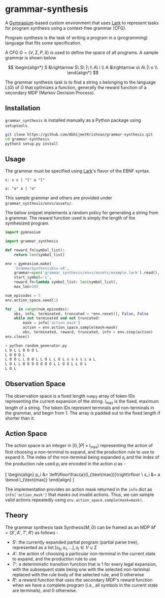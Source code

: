 # grammar-synthesis

A [Gymnasium](https://github.com/Farama-Foundation/Gymnasium)-based custom environment that uses [Lark](https://github.com/lark-parser/lark) to represent tasks for program synthesis using a context-free grammar (CFG).

Program synthesis is the task of writing a program in a (programming) language that fits some specification.

A CFG $G = (V, \Sigma, P, S)$ is used to define the space of all programs. A sample grammar is shown below

$$
\begin{align*}
    S &\rightarrow S\ S\ |\ l\ A\ l \\
    A &\rightarrow o\ A\ |\ o \\
\end{align*}
$$

The grammar synthesis task is to find a string $s$ belonging to the language $L(G)$ of $G$ that optimizes a function, generally the reward function of a secondary MDP (Markov Decision Process).

## Installation

`grammar_synthesis` is installed manually as a Python package using `setuptools`.

```bash
git clone https://github.com/AbhijeetKrishnan/grammar-synthesis.git
cd grammar-synthesis
python3 setup.py install
```

## Usage

The grammar must be specified using [Lark](https://github.com/lark-parser/lark)'s flavor of the EBNF syntax.

```ebnf
s: s s | "l" a "l"

a: "o" a | "o"
```

This sample grammar and others are provided under `grammar_synthesis/envs/assets/`.

The below snippet implements a random policy for generating a string from a grammar. The reward function used is simply
the length of the synthesized program.

```python
import gymnasium

import grammar_synthesis

def reward_fn(symbol_list):
    return len(symbol_list)

env = gymnasium.make(
    'GrammarSynthesisEnv-v0', 
    grammar=open('grammar_synthesis/envs/assets/example.lark').read(), 
    start_symbol='s', 
    reward_fn=lambda symbol_list: len(symbol_list),
    max_len=20)

num_episodes = 5
env.action_space.seed(1)

for _ in range(num_episodes):
    obs, info, terminated, truncated = *env.reset(), False, False
    while not terminated and not truncated:
        mask = info['action_mask']
        action = env.action_space.sample(mask=mask)
        obs, terminated, reward, truncated, info = env.step(action)
env.close()
```

```bash
> python random_generator.py
L O L L O O O L
L O O O L
L O O L L O O L L O L L O L s s s s L a L
L O L L O O O O O O O L L O O L L O L
L O L
```

## Observation Space

The observation space is a fixed length `numpy` array of token IDs representing the current expansion of the string. $l_{\text{max}}$ is the fixed, maximum length of a string. The token IDs represent terminals and non-terminals in the grammar, and begin from $1$. The array is padded out to the fixed length if shorter than it.

## Action Space

The action space is an integer in $[0, |P| \times l_{\text{max}})$ representing the action of first choosing a non-terminal to expand, and the production rule to use to expand it. The index of the non-terminal being expanded $s_i$ and the index of the production rule used $p_i$ are encoded in the action $a$ as -

\[
\begin{align}
    p_i &= \left\lfloor\frac{a}{l_{\text{max}}}\right\rfloor \\
    s_i &= a \bmod l_{\text{max}}
\end{align}
\]

The implementation provides an action mask returned in the `info` dict as `info['action_mask']` that masks out invalid actions. Thus, we can sample valid actions repeatedly using `env.action_space.sample(mask=mask)`.

## Theory

The grammar synthesis task $\text{Synthesis}(M, G)$ can be framed as an MDP $M' = (S', A', T', R')$ as follows -

- $S'$: the currently expanded partial program (partial parse tree), represented as a list $[s_0, s_1, ...], s_i \in V \cup \Sigma$
- $A'$: the action of choosing a particular non-terminal in the current state to expand, and the production rule to use
- $T'$: a deterministic transition function that is $1$ for every legal expansion, with the subsequent state being one with the selected
non-terminal replaced with the rule body of the selected rule, and 0 otherwise
- $R'$: a reward function that uses the secondary MDP's reward function when we have a complete program (i.e., all symbols in the current state
are terminals), and $0$ otherwise.